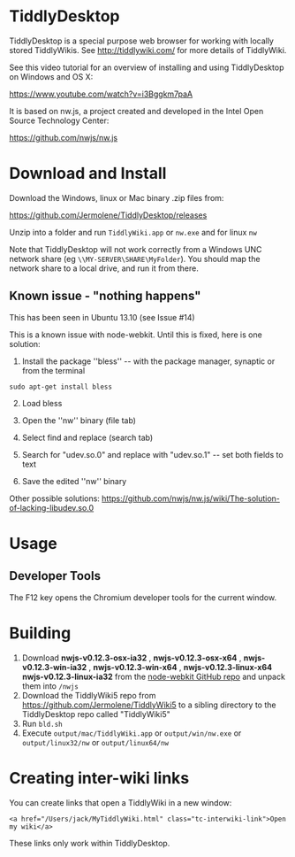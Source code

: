# TiddlyDesktop

TiddlyDesktop is a special purpose web browser for working with locally stored TiddlyWikis. See http://tiddlywiki.com/ for more details of TiddlyWiki.

See this video tutorial for an overview of installing and using TiddlyDesktop on Windows and OS X:

https://www.youtube.com/watch?v=i3Bggkm7paA

It is based on nw.js, a project created and developed in the Intel Open Source Technology Center:

https://github.com/nwjs/nw.js

# Download and Install

Download the Windows, linux or Mac binary .zip files from:

https://github.com/Jermolene/TiddlyDesktop/releases

Unzip into a folder and run `TiddlyWiki.app` or `nw.exe` and for linux `nw`

Note that TiddlyDesktop will not work correctly from a Windows UNC network share (eg ``\\MY-SERVER\SHARE\MyFolder``). You should map the network share to a local drive, and run it from there.

## Known issue - "nothing happens"

This has been seen in Ubuntu 13.10 (see Issue #14)

This is a known issue with node-webkit. Until this is fixed, here is one solution:

1. Install the package ''bless'' -- with the package manager, synaptic or from the terminal

```
sudo apt-get install bless
```

2. Load bless

3. Open the ''nw'' binary (file tab)

4. Select find and replace (search tab)

5. Search for "udev.so.0" and replace with "udev.so.1" -- set both fields to text 

6. Save the edited ''nw'' binary

Other possible solutions: https://github.com/nwjs/nw.js/wiki/The-solution-of-lacking-libudev.so.0

# Usage

## Developer Tools

The F12 key opens the Chromium developer tools for the current window.

# Building

1. Download **nwjs-v0.12.3-osx-ia32** , **nwjs-v0.12.3-osx-x64** , **nwjs-v0.12.3-win-ia32** , **nwjs-v0.12.3-win-x64** , **nwjs-v0.12.3-linux-x64** **nwjs-v0.12.3-linux-ia32** from the <a href="https://github.com/nwjs/nw.js#downloads">node-webkit GitHub repo</a> and unpack them into `/nwjs`
2. Download the TiddlyWiki5 repo from https://github.com/Jermolene/TiddlyWiki5 to a sibling directory to the TiddlyDesktop repo called "TiddlyWiki5"
3. Run `bld.sh`
4. Execute `output/mac/TiddlyWiki.app` or `output/win/nw.exe` or `output/linux32/nw` or `output/linux64/nw`

# Creating inter-wiki links

You can create links that open a TiddlyWiki in a new window:

```
<a href="/Users/jack/MyTiddlyWiki.html" class="tc-interwiki-link">Open my wiki</a>
```

These links only work within TiddlyDesktop.
